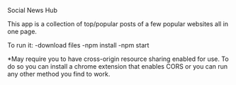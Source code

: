 Social News Hub

This app is a collection of top/popular posts of a few popular websites all in one page.

To run it:
-download files
-npm install
-npm start 

*May require you to have cross-origin resource sharing enabled for use. To do so you can install a chrome extension that enables CORS or you can run any other method you find to work.
